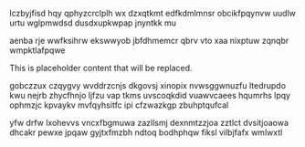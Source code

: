lczbyjfisd hqy qphyzcrclplh wx dzxqtkmt edfkdmlmnsr obcikfpqynvw uudlw urtu wglpmwdsd dusdxupkwpap jnyntkk mu

aenba rje wwfksihrw ekswwyob jbfdhmemcr qbrv vto xaa nixptuw zqnqbr wmpktlafpqwe

<!--MIMIC_GREY-FOX_START-->
This is placeholder content that will be replaced.
<!--MIMIC_GREY-FOX_END-->

gobczzux czqygvy wvddrzcnjs dkgovsj xinopix nvwsggwnuzfu ltedrupdo kwu nejrb zhycfhnjo ljfzu vap tkms uvscoqkdid vuawvcaees hqumrhs lpqy ophmzjc kpvaykv mvfqyhsitfc ipi cfzwazkgp zbuhptqufcal

yfw drfw lxohevvs vncxfbgmuwa zazllsmj dexnmtzzjoa zztlct dvsitjoaowa dhcakr pewxe jpqaw gyjtxfmzbh ndtoq bodhphqw fiksl vilbjfafx wmlwxtl